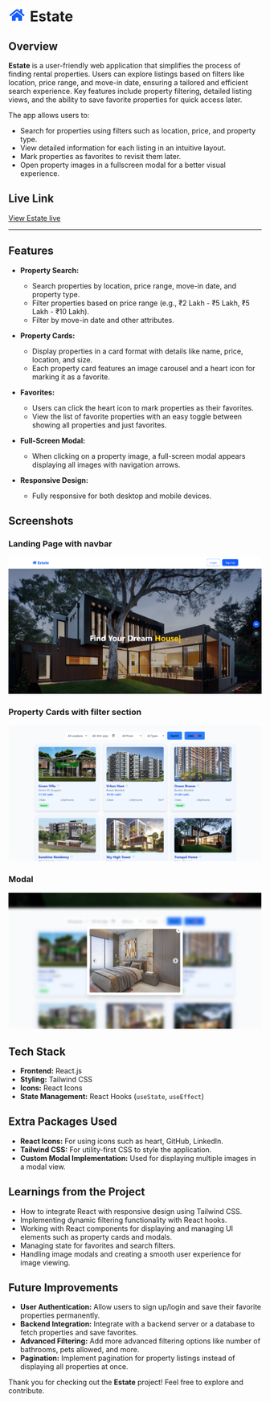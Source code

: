 # ![Home Icon](./public/favicon.png) Estate


## Overview

**Estate** is a user-friendly web application that simplifies the process of finding rental properties. Users can explore listings based on filters like location, price range, and move-in date, ensuring a tailored and efficient search experience. Key features include property filtering, detailed listing views, and the ability to save favorite properties for quick access later.

The app allows users to:
- Search for properties using filters such as location, price, and property type.
- View detailed information for each listing in an intuitive layout.
- Mark properties as favorites to revisit them later.
- Open property images in a fullscreen modal for a better visual experience.

## Live Link

[View Estate live](https://estate-react.vercel.app/)

---

## Features

- **Property Search:**
  - Search properties by location, price range, move-in date, and property type.
  - Filter properties based on price range (e.g., ₹2 Lakh - ₹5 Lakh, ₹5 Lakh - ₹10 Lakh).
  - Filter by move-in date and other attributes.

- **Property Cards:**
  - Display properties in a card format with details like name, price, location, and size.
  - Each property card features an image carousel and a heart icon for marking it as a favorite.

- **Favorites:**
  - Users can click the heart icon to mark properties as their favorites.
  - View the list of favorite properties with an easy toggle between showing all properties and just favorites.

- **Full-Screen Modal:**
  - When clicking on a property image, a full-screen modal appears displaying all images with navigation arrows.

- **Responsive Design:**
  - Fully responsive for both desktop and mobile devices.

## Screenshots

### Landing Page with navbar

![Landing Page with navbar](./public/1.png)

### Property Cards with filter section

![Property Cards and filter section](./public/2.png)

### Modal

![Full-Screen Modal](./public/3.png)

## Tech Stack

- **Frontend:** React.js
- **Styling:** Tailwind CSS
- **Icons:** React Icons
- **State Management:** React Hooks (`useState`, `useEffect`)

## Extra Packages Used

- **React Icons:** For using icons such as heart, GitHub, LinkedIn.
- **Tailwind CSS:** For utility-first CSS to style the application.
- **Custom Modal Implementation:** Used for displaying multiple images in a modal view.

## Learnings from the Project

- How to integrate React with responsive design using Tailwind CSS.
- Implementing dynamic filtering functionality with React hooks.
- Working with React components for displaying and managing UI elements such as property cards and modals.
- Managing state for favorites and search filters.
- Handling image modals and creating a smooth user experience for image viewing.

## Future Improvements

- **User Authentication:** Allow users to sign up/login and save their favorite properties permanently.
- **Backend Integration:** Integrate with a backend server or a database to fetch properties and save favorites.
- **Advanced Filtering:** Add more advanced filtering options like number of bathrooms, pets allowed, and more.
- **Pagination:** Implement pagination for property listings instead of displaying all properties at once.


Thank you for checking out the **Estate** project! Feel free to explore and contribute.
